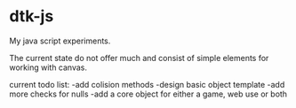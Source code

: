 # dtk-js
My java script experiments.

The current state do not offer much and consist of simple elements for working with canvas. 

current todo list:
-add colision methods
-design basic object template
-add more checks for nulls
-add a core object for either a game, web use or both
